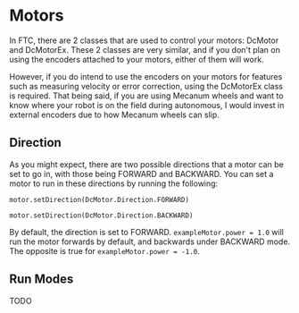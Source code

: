 
# Motors

In FTC, there are 2 classes that are used to control your motors: DcMotor and DcMotorEx. These 2 classes are very similar, and if you don't plan on using the encoders attached to your motors, either of them will work.

However, if you do intend to use the encoders on your motors for features such as measuring velocity or error correction, using the DcMotorEx class is required. That being said, if you are using Mecanum wheels and want to know where your robot is on the field during autonomous, I would invest in external encoders due to how Mecanum wheels can slip.

## Direction

As you might expect, there are two possible directions that a motor can be set to go in, with those being FORWARD and BACKWARD. You can set a motor to run in these directions by running the following:

`motor.setDirection(DcMotor.Direction.FORWARD)`

`motor.setDirection(DcMotor.Direction.BACKWARD)`

By default, the direction is set to FORWARD. `exampleMotor.power = 1.0` will run the motor forwards by default, and backwards under BACKWARD mode. The opposite is true for `exampleMotor.power = -1.0`.  

## Run Modes

TODO
